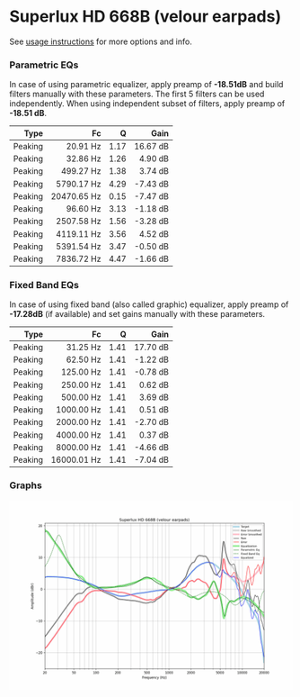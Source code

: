 # Superlux HD 668B (velour earpads)
See [usage instructions](https://github.com/jaakkopasanen/AutoEq#usage) for more options and info.

### Parametric EQs
In case of using parametric equalizer, apply preamp of **-18.51dB** and build filters manually
with these parameters. The first 5 filters can be used independently.
When using independent subset of filters, apply preamp of **-18.51 dB**.

| Type    | Fc          |    Q | Gain     |
|--------:|------------:|-----:|---------:|
| Peaking | 20.91 Hz    | 1.17 | 16.67 dB |
| Peaking | 32.86 Hz    | 1.26 | 4.90 dB  |
| Peaking | 499.27 Hz   | 1.38 | 3.74 dB  |
| Peaking | 5790.17 Hz  | 4.29 | -7.43 dB |
| Peaking | 20470.65 Hz | 0.15 | -7.47 dB |
| Peaking | 96.60 Hz    | 3.13 | -1.18 dB |
| Peaking | 2507.58 Hz  | 1.56 | -3.28 dB |
| Peaking | 4119.11 Hz  | 3.56 | 4.52 dB  |
| Peaking | 5391.54 Hz  | 3.47 | -0.50 dB |
| Peaking | 7836.72 Hz  | 4.47 | -1.66 dB |

### Fixed Band EQs
In case of using fixed band (also called graphic) equalizer, apply preamp of **-17.28dB**
(if available) and set gains manually with these parameters.

| Type    | Fc          |    Q | Gain     |
|--------:|------------:|-----:|---------:|
| Peaking | 31.25 Hz    | 1.41 | 17.70 dB |
| Peaking | 62.50 Hz    | 1.41 | -1.22 dB |
| Peaking | 125.00 Hz   | 1.41 | -0.78 dB |
| Peaking | 250.00 Hz   | 1.41 | 0.62 dB  |
| Peaking | 500.00 Hz   | 1.41 | 3.69 dB  |
| Peaking | 1000.00 Hz  | 1.41 | 0.51 dB  |
| Peaking | 2000.00 Hz  | 1.41 | -2.70 dB |
| Peaking | 4000.00 Hz  | 1.41 | 0.37 dB  |
| Peaking | 8000.00 Hz  | 1.41 | -4.66 dB |
| Peaking | 16000.01 Hz | 1.41 | -7.04 dB |

### Graphs
![](./Superlux%20HD%20668B%20(velour%20earpads).png)